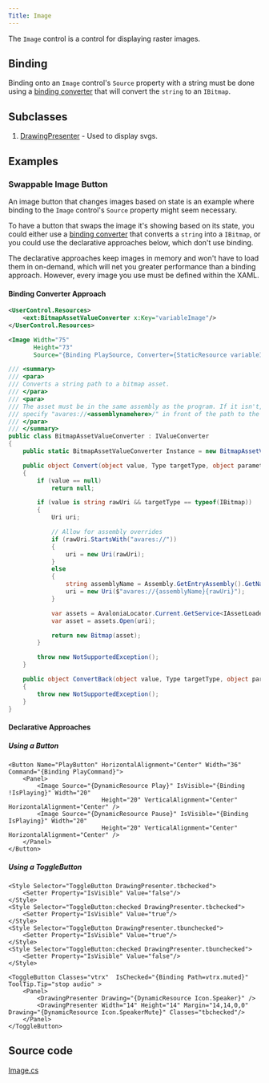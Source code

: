 ```yaml
---
Title: Image
---
```

The `Image` control is a control for displaying raster images.

## Binding
Binding onto an `Image` control's `Source` property with a string must be done using a [binding converter](https://avaloniaui.net/docs/binding/converting-binding-values) that will convert the `string` to an `IBitmap`.

## Subclasses
1. [DrawingPresenter](https://avaloniaui.net/docs/controls/drawingpresenter) - Used to display svgs.

## Examples

### Swappable Image Button
An image button that changes images based on state is an example where binding to the `Image` control's `Source` property might seem necessary.

To have a button that swaps the image it's showing based on its state, you could either use a [binding converter](https://avaloniaui.net/docs/binding/converting-binding-values) that converts a `string` into a `IBitmap`, or you could use the declarative approaches below, which don't use binding.

The declarative approaches keep images in memory and won't have to load them in on-demand, which will net you greater performance than a binding approach. However, every image you use must be defined within the XAML.

#### Binding Converter Approach
```xml
<UserControl.Resources>
    <ext:BitmapAssetValueConverter x:Key="variableImage"/>
</UserControl.Resources>
```

```xml
<Image Width="75"
       Height="73"
       Source="{Binding PlaySource, Converter={StaticResource variableImage}}">
```

```csharp
/// <summary>
/// <para>
/// Converts a string path to a bitmap asset.
/// </para>
/// <para>
/// The asset must be in the same assembly as the program. If it isn't,
/// specify "avares://<assemblynamehere>/" in front of the path to the asset.
/// </para>
/// </summary>
public class BitmapAssetValueConverter : IValueConverter
{
    public static BitmapAssetValueConverter Instance = new BitmapAssetValueConverter();

    public object Convert(object value, Type targetType, object parameter, CultureInfo culture)
    {
        if (value == null)
            return null;

        if (value is string rawUri && targetType == typeof(IBitmap))
        {
            Uri uri;

            // Allow for assembly overrides
            if (rawUri.StartsWith("avares://"))
            {
                uri = new Uri(rawUri);
            }
            else
            {
                string assemblyName = Assembly.GetEntryAssembly().GetName().Name;
                uri = new Uri($"avares://{assemblyName}{rawUri}");
            }

            var assets = AvaloniaLocator.Current.GetService<IAssetLoader>();
            var asset = assets.Open(uri);

            return new Bitmap(asset);
        }

        throw new NotSupportedException();
    }

    public object ConvertBack(object value, Type targetType, object parameter, CultureInfo culture)
    {
        throw new NotSupportedException();
    }
}
```

#### Declarative Approaches

##### Using a Button
```
<Button Name="PlayButton" HorizontalAlignment="Center" Width="36" Command="{Binding PlayCommand}">
    <Panel>
        <Image Source="{DynamicResource Play}" IsVisible="{Binding !IsPlaying}" Width="20"
                          Height="20" VerticalAlignment="Center" HorizontalAlignment="Center" />
        <Image Source="{DynamicResource Pause}" IsVisible="{Binding IsPlaying}" Width="20"
                          Height="20" VerticalAlignment="Center" HorizontalAlignment="Center" />
    </Panel>
</Button>
```

##### Using a ToggleButton
```
<Style Selector="ToggleButton DrawingPresenter.tbchecked">
    <Setter Property="IsVisible" Value="false"/>
</Style>
<Style Selector="ToggleButton:checked DrawingPresenter.tbchecked">
    <Setter Property="IsVisible" Value="true"/>
</Style>
<Style Selector="ToggleButton DrawingPresenter.tbunchecked">
    <Setter Property="IsVisible" Value="true"/>
</Style>
<Style Selector="ToggleButton:checked DrawingPresenter.tbunchecked">
    <Setter Property="IsVisible" Value="false"/>
</Style>
```

```
<ToggleButton Classes="vtrx"  IsChecked="{Binding Path=vtrx.muted}" ToolTip.Tip="stop audio" >
    <Panel>
        <DrawingPresenter Drawing="{DynamicResource Icon.Speaker}" />
        <DrawingPresenter Width="14" Height="14" Margin="14,14,0,0" Drawing="{DynamicResource Icon.SpeakerMute}" Classes="tbchecked"/>
    </Panel>
</ToggleButton>
```

## Source code
[Image.cs](https://github.com/AvaloniaUI/Avalonia/blob/master/src/Avalonia.Controls/Image.cs)